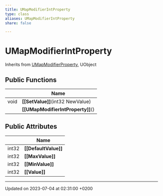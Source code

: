 ```yaml
---
title: UMapModifierIntProperty
type: class
aliases: UMapModifierIntProperty
share: false

---
```


# UMapModifierIntProperty





Inherits from [UMapModifierProperty](/docs/SDK/Source/Classes/classUMapModifierProperty.md), UObject

## Public Functions

|                | Name           |
| -------------- | -------------- |
| void | **[[SetValue]]**(int32 NewValue) |
| | **[[UMapModifierIntProperty]]**() |

## Public Attributes

|                | Name           |
| -------------- | -------------- |
| int32 | **[[DefaultValue]]**  |
| int32 | **[[MaxValue]]**  |
| int32 | **[[MinValue]]**  |
| int32 | **[[Value]]**  |

-------------------------------

Updated on 2023-07-04 at 02:31:00 +0200